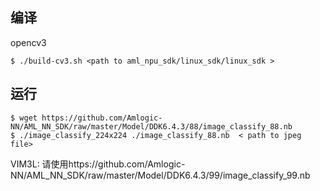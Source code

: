 ## 编译

opencv3

```shell
$ ./build-cv3.sh <path to aml_npu_sdk/linux_sdk/linux_sdk >
```

## 运行

```shell
$ wget https://github.com/Amlogic-NN/AML_NN_SDK/raw/master/Model/DDK6.4.3/88/image_classify_88.nb
$ ./image_classify_224x224 ./image_classify_88.nb  < path to jpeg file>
```

VIM3L: 请使用https://github.com/Amlogic-NN/AML_NN_SDK/raw/master/Model/DDK6.4.3/99/image_classify_99.nb
